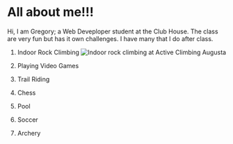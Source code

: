 # **All about me!!!**

Hi, I am Gregory; a Web Deveploper student at the Club House. The class are very fun but has it own challenges. I have many that I do after class.
1. Indoor Rock Climbing 
![Indoor rock climbing at Active Climbing Augusta](https://www.orlandosentinel.com/resizer/ulgR2tQL0Y4-R4BrZvWcYYC6e4I=/1200x0/top/cloudfront-us-east-1.images.arcpublishing.com/tronc/OO2OFPYXBJCMJBLKSAWGSLQNRU.jpg)

2. Playing Video Games


3. Trail Riding


4. Chess


5. Pool


6. Soccer


7. Archery
